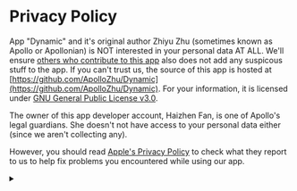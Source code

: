 # Privacy Policy

App "Dynamic" and it's original author Zhiyu Zhu (sometimes known as Apollo or Apollonian)
is NOT interested in your personal data AT ALL. We'll ensure [others who contribute to this
app](https://github.com/ApolloZhu/Dynamic-Dark-Mode/graphs/contributors) also 
does not add any suspicous stuff to the app. If you can't trust us, the source of
this app is hosted at [https://github.com/ApolloZhu/Dynamic](https://github.com/ApolloZhu/Dynamic).
For your information, it is licensed under [GNU General Public License v3.0](./LICENSE).

The owner of this app developer account, Haizhen Fan, is one of Apollo's legal guardians.
She doesn't not have access to your personal data either (since we aren't collecting any).

However, you should read [Apple's Privacy Policy](https://www.apple.com/legal/privacy/)
to check what they report to us to help fix problems you encountered while using our app.

<details>
<summary></summary>

<script type="text/javascript">
  window.onload = function () {
    document.getElementsByClassName("project-name")[0].innerHTML = "Dynamic Dark Mode";
  }
</script>

</details>
